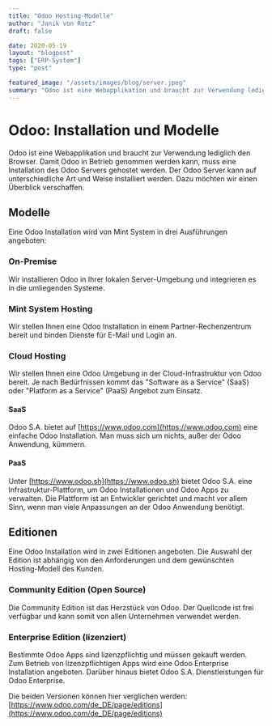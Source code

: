 ```yaml
---
title: "Odoo Hosting-Modelle"
author: "Janik von Rotz"
draft: false

date: 2020-05-19
layout: "blogpost"
tags: ["ERP-System"]
type: "post"

featured_image: "/assets/images/blog/server.jpeg"
summary: "Odoo ist eine Webapplikation und braucht zur Verwendung lediglich den Browser. Damit Odoo in Betrieb genommen werden kann, muss eine Installation des Odoo Server gehostet werden. Der Odoo Server kann a..."
---
```


# Odoo: Installation und Modelle

Odoo ist eine Webapplikation und braucht zur Verwendung lediglich den Browser. Damit Odoo in Betrieb genommen werden kann, muss eine Installation des Odoo Servers gehostet werden. Der Odoo Server kann auf unterschiedliche Art und Weise installiert werden. Dazu möchten wir einen Überblick verschaffen.

## Modelle

Eine Odoo Installation wird von Mint System in drei Ausführungen angeboten:

### On-Premise

Wir installieren Odoo in Ihrer lokalen Server-Umgebung und integrieren es in die umliegenden Systeme.

### Mint System Hosting

Wir stellen Ihnen eine Odoo Installation in einem Partner-Rechenzentrum bereit und binden Dienste für E-Mail und Login an.

### Cloud Hosting

Wir stellen Ihnen eine Odoo Umgebung in der Cloud-Infrastruktur von Odoo bereit. Je nach Bedürfnissen kommt das "Software as a Service" (SaaS) oder "Platform as a Service" (PaaS) Angebot zum Einsatz.

#### SaaS

Odoo S.A. bietet auf [https://www.odoo.com](https://www.odoo.com) eine einfache Odoo Installation. Man muss sich um nichts, außer der Odoo Anwendung, kümmern.

#### PaaS

Unter [https://www.odoo.sh](https://www.odoo.sh) bietet Odoo S.A. eine Infrastruktur-Plattform, um Odoo Installationen und Odoo Apps zu verwalten. Die Plattform ist an Entwickler gerichtet und macht vor allem Sinn, wenn man viele Anpassungen an der Odoo Anwendung benötigt.

## Editionen

Eine Odoo Installation wird in zwei Editionen angeboten. Die Auswahl der Edition ist abhängig von den Anforderungen und dem gewünschten Hosting-Modell des Kunden.

### Community Edition (Open Source)

Die Community Edition ist das Herzstück von Odoo. Der Quellcode ist frei verfügbar und kann somit von allen Unternehmen verwendet werden.

### Enterprise Edition (lizenziert)

Bestimmte Odoo Apps sind lizenzpflichtig und müssen gekauft werden. Zum Betrieb von lizenzpflichtigen Apps wird eine Odoo Enterprise Installation angeboten. Darüber hinaus bietet Odoo S.A. Dienstleistungen für Odoo Enterprise.

Die beiden Versionen können hier verglichen werden: [https://www.odoo.com/de_DE/page/editions](https://www.odoo.com/de_DE/page/editions)

